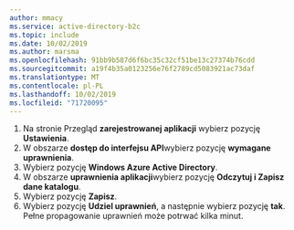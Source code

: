 ```yaml
---
author: mmacy
ms.service: active-directory-b2c
ms.topic: include
ms.date: 10/02/2019
ms.author: marsma
ms.openlocfilehash: 91bb9b587d6f6bc35c32cf51be13c27374b76cdd
ms.sourcegitcommit: a19f4b35a0123256e76f2789cd5083921ac73daf
ms.translationtype: MT
ms.contentlocale: pl-PL
ms.lasthandoff: 10/02/2019
ms.locfileid: "71720095"
---
```

1. Na stronie Przegląd **zarejestrowanej aplikacji** wybierz pozycję **Ustawienia**.
1. W obszarze **dostęp do interfejsu API**wybierz pozycję **wymagane uprawnienia**.
1. Wybierz pozycję **Windows Azure Active Directory**.
1. W obszarze **uprawnienia aplikacji**wybierz pozycję **Odczytuj i Zapisz dane katalogu**.
1. Wybierz pozycję **Zapisz**.
1. Wybierz pozycję **Udziel uprawnień**, a następnie wybierz pozycję **tak**. Pełne propagowanie uprawnień może potrwać kilka minut.